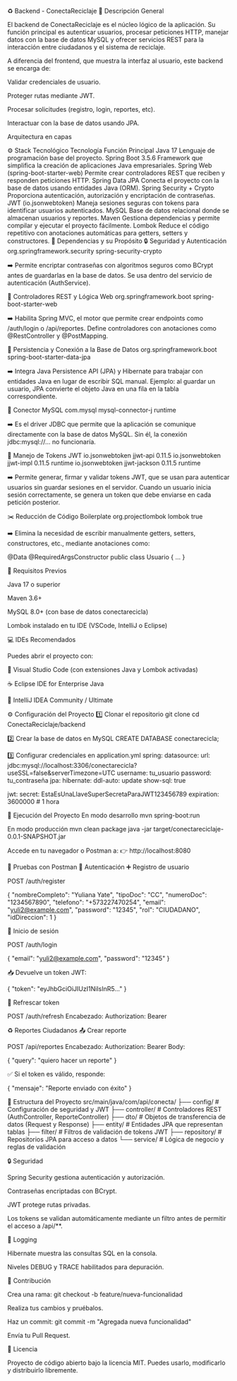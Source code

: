♻️ Backend - ConectaReciclaje
🧭 Descripción General

El backend de ConectaReciclaje es el núcleo lógico de la aplicación.
Su función principal es autenticar usuarios, procesar peticiones HTTP, manejar datos con la base de datos MySQL y ofrecer servicios REST para la interacción entre ciudadanos y el sistema de reciclaje.

A diferencia del frontend, que muestra la interfaz al usuario, este backend se encarga de:

Validar credenciales de usuario.

Proteger rutas mediante JWT.

Procesar solicitudes (registro, login, reportes, etc).

Interactuar con la base de datos usando JPA.

Arquitectura en capas

⚙️ Stack Tecnológico
Tecnología	Función Principal
Java 17	Lenguaje de programación base del proyecto.
Spring Boot 3.5.6	Framework que simplifica la creación de aplicaciones Java empresariales.
Spring Web (spring-boot-starter-web)	Permite crear controladores REST que reciben y responden peticiones HTTP.
Spring Data JPA	Conecta el proyecto con la base de datos usando entidades Java (ORM).
Spring Security + Crypto	Proporciona autenticación, autorización y encriptación de contraseñas.
JWT (io.jsonwebtoken)	Maneja sesiones seguras con tokens para identificar usuarios autenticados.
MySQL	Base de datos relacional donde se almacenan usuarios y reportes.
Maven	Gestiona dependencias y permite compilar y ejecutar el proyecto fácilmente.
Lombok	Reduce el código repetitivo con anotaciones automáticas para getters, setters y constructores.
🧩 Dependencias y su Propósito
🔒 Seguridad y Autenticación
<dependency>
  <groupId>org.springframework.security</groupId>
  <artifactId>spring-security-crypto</artifactId>
</dependency>


➡️ Permite encriptar contraseñas con algoritmos seguros como BCrypt antes de guardarlas en la base de datos.
Se usa dentro del servicio de autenticación (AuthService).

🧭 Controladores REST y Lógica Web
<dependency>
  <groupId>org.springframework.boot</groupId>
  <artifactId>spring-boot-starter-web</artifactId>
</dependency>


➡️ Habilita Spring MVC, el motor que permite crear endpoints como /auth/login o /api/reportes.
Define controladores con anotaciones como @RestController y @PostMapping.

🧠 Persistencia y Conexión a la Base de Datos
<dependency>
  <groupId>org.springframework.boot</groupId>
  <artifactId>spring-boot-starter-data-jpa</artifactId>
</dependency>


➡️ Integra Java Persistence API (JPA) y Hibernate para trabajar con entidades Java en lugar de escribir SQL manual.
Ejemplo: al guardar un usuario, JPA convierte el objeto Java en una fila en la tabla correspondiente.

🐬 Conector MySQL
<dependency>
  <groupId>com.mysql</groupId>
  <artifactId>mysql-connector-j</artifactId>
  <scope>runtime</scope>
</dependency>


➡️ Es el driver JDBC que permite que la aplicación se comunique directamente con la base de datos MySQL.
Sin él, la conexión jdbc:mysql://... no funcionaría.

🔑 Manejo de Tokens JWT
<dependency>
  <groupId>io.jsonwebtoken</groupId>
  <artifactId>jjwt-api</artifactId>
  <version>0.11.5</version>
</dependency>
<dependency>
  <groupId>io.jsonwebtoken</groupId>
  <artifactId>jjwt-impl</artifactId>
  <version>0.11.5</version>
  <scope>runtime</scope>
</dependency>
<dependency>
  <groupId>io.jsonwebtoken</groupId>
  <artifactId>jjwt-jackson</artifactId>
  <version>0.11.5</version>
  <scope>runtime</scope>
</dependency>


➡️ Permite generar, firmar y validar tokens JWT, que se usan para autenticar usuarios sin guardar sesiones en el servidor.
Cuando un usuario inicia sesión correctamente, se genera un token que debe enviarse en cada petición posterior.

✂️ Reducción de Código Boilerplate
<dependency>
  <groupId>org.projectlombok</groupId>
  <artifactId>lombok</artifactId>
  <optional>true</optional>
</dependency>


➡️ Elimina la necesidad de escribir manualmente getters, setters, constructores, etc., mediante anotaciones como:

@Data
@RequiredArgsConstructor
public class Usuario { ... }

🧰 Requisitos Previos

Java 17 o superior

Maven 3.6+

MySQL 8.0+ (con base de datos conectarecicla)

Lombok instalado en tu IDE (VSCode, IntelliJ o Eclipse)

💻 IDEs Recomendados

Puedes abrir el proyecto con:

🧩 Visual Studio Code (con extensiones Java y Lombok activadas)

☕ Eclipse IDE for Enterprise Java

🚀 IntelliJ IDEA Community / Ultimate

⚙️ Configuración del Proyecto
1️⃣ Clonar el repositorio
git clone <url-del-repositorio>
cd ConectaReciclaje/backend

2️⃣ Crear la base de datos en MySQL
CREATE DATABASE conectarecicla;

3️⃣ Configurar credenciales en application.yml
spring:
  datasource:
    url: jdbc:mysql://localhost:3306/conectarecicla?useSSL=false&serverTimezone=UTC
    username: tu_usuario
    password: tu_contraseña
  jpa:
    hibernate:
      ddl-auto: update
    show-sql: true

jwt:
  secret: EstaEsUnaLlaveSuperSecretaParaJWT123456789
  expiration: 3600000 # 1 hora

🚀 Ejecución del Proyecto
En modo desarrollo
mvn spring-boot:run

En modo producción
mvn clean package
java -jar target/conectareciclaje-0.0.1-SNAPSHOT.jar


Accede en tu navegador o Postman a:
👉 http://localhost:8080

🧪 Pruebas con Postman
🔐 Autenticación
➕ Registro de usuario

POST /auth/register

{
  "nombreCompleto": "Yuliana Yate",
  "tipoDoc": "CC",
  "numeroDoc": "1234567890",
  "telefono": "+573227470254",
  "email": "yuli2@example.com",
  "password": "12345",
  "rol": "CIUDADANO",
  "idDireccion": 1
}

🔑 Inicio de sesión

POST /auth/login

{
  "email": "yuli2@example.com",
  "password": "12345"
}


📥 Devuelve un token JWT:

{
  "token": "eyJhbGciOiJIUzI1NiIsInR5..."
}

🔁 Refrescar token

POST /auth/refresh
Encabezado:
Authorization: Bearer <token>

♻️ Reportes Ciudadanos
📤 Crear reporte

POST /api/reportes
Encabezado:
Authorization: Bearer <token>
Body:

{
  "query": "quiero hacer un reporte"
}


✅ Si el token es válido, responde:

{
  "mensaje": "Reporte enviado con éxito"
}

🧱 Estructura del Proyecto
src/main/java/com/api/conecta/
├── config/           # Configuración de seguridad y JWT
├── controller/       # Controladores REST (AuthController, ReporteController)
├── dto/              # Objetos de transferencia de datos (Request y Response)
├── entity/           # Entidades JPA que representan tablas
├── filter/           # Filtros de validación de tokens JWT
├── repository/       # Repositorios JPA para acceso a datos
└── service/          # Lógica de negocio y reglas de validación

🔒 Seguridad

Spring Security gestiona autenticación y autorización.

Contraseñas encriptadas con BCrypt.

JWT protege rutas privadas.

Los tokens se validan automáticamente mediante un filtro antes de permitir el acceso a /api/**.

🧾 Logging

Hibernate muestra las consultas SQL en la consola.

Niveles DEBUG y TRACE habilitados para depuración.

🤝 Contribución

Crea una rama: git checkout -b feature/nueva-funcionalidad

Realiza tus cambios y pruébalos.

Haz un commit: git commit -m "Agregada nueva funcionalidad"

Envía tu Pull Request.

📜 Licencia

Proyecto de código abierto bajo la licencia MIT.
Puedes usarlo, modificarlo y distribuirlo libremente.

